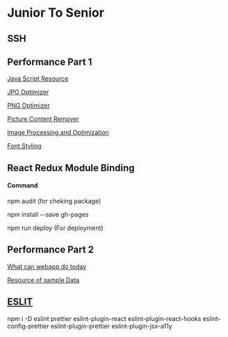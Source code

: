 # Junior To Senior

## SSH

## Performance Part 1

[Java Script  Resource](https://github.com/zero-to-mastery/JS_Fun_Practice)

[JPG Optimizer](http://jpeg-optimizer.com/)

[PNG Optimizer](https://tinypng.com/)

[Picture Content Remover](https://www.verexif.com/en/)

[Image Processing and Optimization](https://www.imgix.com/)

[Font Styling](https://www.cufonfonts.com/font/sega-logo-font)

## React Redux Module Binding

#### Command

npm audit (for cheking package)

npm install --save gh-pages

npm run deploy (For deployment)


## Performance Part 2
[What can webapp do today](https://whatwebcando.today/)

[Resource of sample Data]()


## [ESLIT](https://dev.to/onygami/eslint-and-prettier-for-react-apps-bonus-next-js-and-typescript-3e46)

npm i -D eslint prettier eslint-plugin-react eslint-plugin-react-hooks eslint-config-prettier eslint-plugin-prettier eslint-plugin-jsx-a11y
